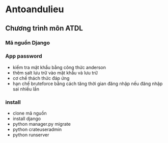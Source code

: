 # Antoandulieu

## Chương trình môn ATDL
### Mã nguồn Django
### App password
* kiểm tra mật khẩu bằng công thức anderson
* thêm salt lưu trữ vào mật khẩu và lưu trữ
* cơ chế thách thức đáp ứng
* hạn chế bruteforce bằng cách tăng thời gian đăng nhập nếu đăng nhập sai nhiều lần
### install
* clone mã nguồn
* install django
* python manager.py migrate
* python crateuseradmin
* python runserver 